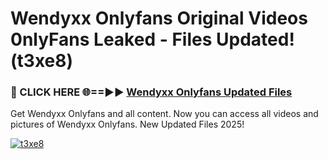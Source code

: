 # Wendyxx Onlyfans Original Videos 0nlyFans Leaked - Files Updated! (t3xe8)

<h3>🔴 CLICK HERE 🌐==►► <a href="https://tinyurl.com/ehrbuxhb" rel="nofollow">Wendyxx Onlyfans Updated Files</a></h3>

Get Wendyxx Onlyfans and all content. Now you can access all videos and pictures of Wendyxx Onlyfans. New Updated Files 2025!

[![t3xe8](https://i.imgur.com/lVYEuWS.gif)](https://tinyurl.com/ehrbuxhb)

